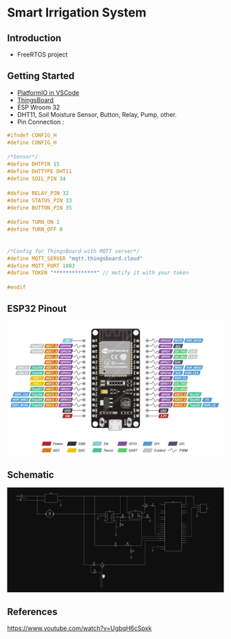 # Smart Irrigation System
## Introduction 
- FreeRTOS project

## Getting Started
- [PlatformIO in VSCode](https://docs.platformio.org/en/latest/integration/ide/vscode.html)
- [ThingsBoard](https://thingsboard.io/docs/getting-started-guides/helloworld/)
- ESP Wroom 32
- DHT11, Soil Moisture Sensor, Button, Relay, Pump, other.
- Pin Connection : 
```c
#ifndef CONFIG_H
#define CONFIG_H

/*Sensor*/
#define DHTPIN 15
#define DHTTYPE DHT11
#define SOIL_PIN 34

#define RELAY_PIN 32
#define STATUS_PIN 33
#define BUTTON_PIN 35

#define TURN_ON 1
#define TURN_OFF 0


/*Config for ThingsBoard with MQTT server*/
#define MQTT_SERVER "mqtt.thingsboard.cloud"
#define MQTT_PORT 1883
#define TOKEN "**************" // motify it with your token

#endif
```

## ESP32 Pinout
<img src="asset\image.png" alt="Description of the image">

## Schematic
[![Schematic](asset\image_schematic.png)](https://www.flux.ai/hihi12/main-white-universal-remote?editor=schematic&embed=1)

## References 
https://www.youtube.com/watch?v=UgbqH6cSpxk

